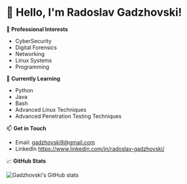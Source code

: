 # 👋 Hello, I'm Radoslav Gadzhovski!


🔭 **Professional Interests**
- CyberSecurity
- Digital Forensics
- Networking
- Linux Systems
- Programming

🌱 **Currently Learning**
- Python
- Java
- Bash
- Advanced Linux Techniques
- Advanced Penetration Testing Techniques

📫 **Get in Touch**
- Email: [gadzhovski9@gmail.com](mailto:gadzhovski9@gmail.com)
- LinkedIn https://www.linkedin.com/in/radoslav-gadzhovski/


📈 **GitHub Stats**

![Gadzhovski's GitHub stats](https://github-readme-stats.vercel.app/api?username=Gadzhovski&show_icons=true&theme=radical)

